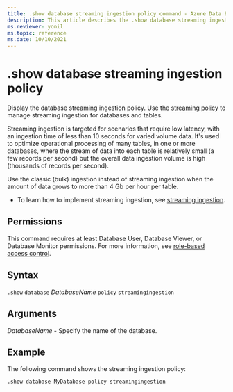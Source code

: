 ```yaml
---
title: .show database streaming ingestion policy command - Azure Data Explorer
description: This article describes the .show database streaming ingestion policy command in Azure Data Explorer.
ms.reviewer: yonil
ms.topic: reference
ms.date: 10/10/2021
---
```

# .show database streaming ingestion policy

Display the database streaming ingestion policy. Use the [streaming policy](../management/streamingingestionpolicy.md) to manage streaming ingestion for databases and tables.  

Streaming ingestion is targeted for scenarios that require low latency, with an ingestion time of less than 10 seconds for varied volume data. It's used to optimize operational processing of many tables, in one or more databases, where the stream of data into each table is relatively small (a few records per second) but the overall data ingestion volume is high (thousands of records per second).

Use the classic (bulk) ingestion instead of streaming ingestion when the amount of data grows to more than 4 Gb per hour per table. 

* To learn how to implement streaming ingestion, see [streaming ingestion](../../ingest-data-streaming.md).

## Permissions

This command requires at least Database User, Database Viewer, or Database Monitor permissions. For more information, see [role-based access control](access-control/role-based-access-control.md).

## Syntax

`.show` `database` *DatabaseName* `policy` `streamingingestion`

## Arguments

*DatabaseName* - Specify the name of the database. 

## Example

The following command shows the streaming ingestion policy:

```kusto
.show database MyDatabase policy streamingingestion 
```
